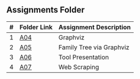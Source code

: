 ##  Assignments Folder

|   #   | Folder Link                                                                                 | Assignment Description   |
| :---: | ------------------------------------------------------------------------------------------- | ------------------------ |
|   1   | [A04](https://github.com/klpulliam-37/4883-SoftwareTools-Pulliam/tree/main/Assignments/A04) | Graphviz                 |
|   2   | [A05](https://github.com/klpulliam-37/4883-SoftwareTools-Pulliam/tree/main/Assignments/A05) | Family Tree via Graphviz |
|   3   | [A06](https://github.com/klpulliam-37/4883-SoftwareTools-Pulliam/tree/main/Assignments/A06) | Tool Presentation        |
|   4   | [A07](https://github.com/klpulliam-37/4883-SoftwareTools-Pulliam/tree/main/Assignments/A07) | Web Scraping             |
